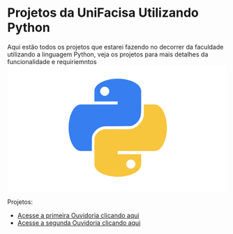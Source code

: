 # Projetos da UniFacisa Utilizando Python

Aqui estão todos os projetos que estarei fazendo no decorrer da faculdade utilizando a linguagem Python, veja os projetos para mais detalhes da funcionalidade e requiriemntos
<img src="imagens/imagempython.png" align="center">

Projetos:

* [Acesse a primeira Ouvidoria clicando aqui](https://github.com/Lucaslarry/Facisa/tree/main/Python/Ouvidoria%20v1.0)
* [Acesse a segunda Ouvidoria clicando aqui](https://github.com/Lucaslarry/Facisa/tree/main/Python/Ouvidoria%20v2.0)